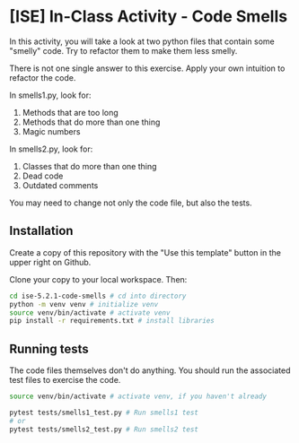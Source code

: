 # [ISE] In-Class Activity - Code Smells

In this activity, you will take a look at two python files that contain some "smelly" code. Try to refactor them to make them less smelly.

There is not one single answer to this exercise. Apply your own intuition to refactor the code.

In smells1.py, look for:
1. Methods that are too long
1. Methods that do more than one thing
1. Magic numbers

In smells2.py, look for:
1. Classes that do more than one thing
1. Dead code
1. Outdated comments

You may need to change not only the code file, but also the tests.
## Installation

Create a copy of this repository with the "Use this template" button in the upper right on Github.

Clone your copy to your local workspace. Then:

```bash
cd ise-5.2.1-code-smells # cd into directory
python -m venv venv # initialize venv
source venv/bin/activate # activate venv
pip install -r requirements.txt # install libraries
```

## Running tests

The code files themselves don't do anything. You should run the associated test files to exercise the code.

```bash
source venv/bin/activate # activate venv, if you haven't already

pytest tests/smells1_test.py # Run smells1 test
# or
pytest tests/smells2_test.py # Run smells2 test
```